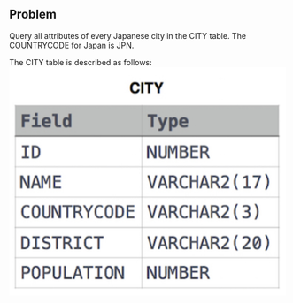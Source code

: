 ## Problem

Query all attributes of every Japanese city in the CITY table. The COUNTRYCODE for Japan is JPN.

The CITY table is described as follows:<br />
<img src="pic.png" width=500 />
